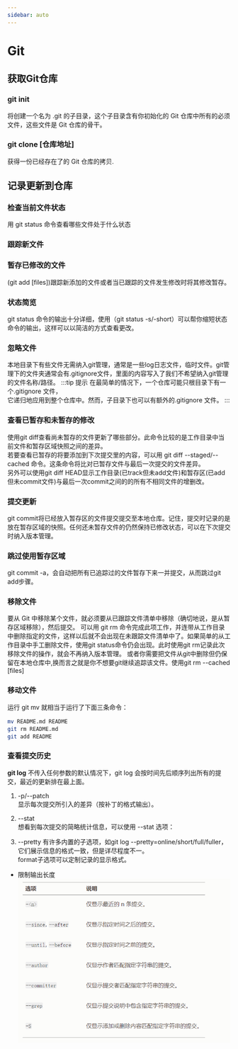 ```yaml
---
sidebar: auto
---
```

# Git

## 获取Git仓库

### git init  

将创建一个名为 .git 的子目录，这个子目录含有你初始化的 Git 仓库中所有的必须文件，这些文件是 Git 仓库的骨干。

### git clone [仓库地址]  

获得一份已经存在了的 Git 仓库的拷贝.

## 记录更新到仓库

### 检查当前文件状态  

用 git status 命令查看哪些文件处于什么状态

### 跟踪新文件

### 暂存已修改的文件  

(git add [files])跟踪新添加的文件或者当已跟踪的文件发生修改时将其修改暂存。

### 状态简览  

git status 命令的输出十分详细，使用（git status -s/-short）可以帮你缩短状态命令的输出，这样可以以简洁的方式查看更改。

### 忽略文件  

本地目录下有些文件无需纳入git管理，通常是一些log日志文件，临时文件。git管理下的文件夹通常会有.gitignore文件，里面的内容写入了我们不希望纳入git管理的文件名称/路径。
:::tip 提示
    在最简单的情况下，一个仓库可能只根目录下有一个.gitignore 文件，  
    它递归地应用到整个仓库中。然而，子目录下也可以有额外的.gitignore 文件。
:::

### 查看已暂存和未暂存的修改  

使用git diff查看尚未暂存的文件更新了哪些部分。此命令比较的是工作目录中当前文件和暂存区域快照之间的差异。  
若要查看已暂存的将要添加到下次提交里的内容，可以用 git diff --staged/--cached 命令。这条命令将比对已暂存文件与最后一次提交的文件差异。  
另外可以使用git diff HEAD显示工作目录(已track但未add文件)和暂存区(已add但未commit文件)与最后一次commit之间的的所有不相同文件的增删改。

### 提交更新  

git commit将已经放入暂存区的文件提交提交至本地仓库。记住，提交时记录的是放在暂存区域的快照。任何还未暂存文件的仍然保持已修改状态，可以在下次提交时纳入版本管理。

### 跳过使用暂存区域  

git commit -a，会自动把所有已追踪过的文件暂存下来一并提交，从而跳过git add步骤。

### 移除文件  

要从 Git 中移除某个文件，就必须要从已跟踪文件清单中移除（确切地说，是从暂存区域移除），然后提交。 可以用 git rm 命令完成此项工作，并连带从工作目录中删除指定的文件，这样以后就不会出现在未跟踪文件清单中了。如果简单的从工作目录中手工删除文件，使用git status命令仍会出现。此时使用git rm记录此次移除文件的操作，就会不再纳入版本管理。
或者你需要把文件从git中删除但仍保留在本地仓库中,换而言之就是你不想要git继续追踪该文件。使用git rm --cached [files]

### 移动文件  

运行 git mv 就相当于运行了下面三条命令：

``` sh
mv README.md README
git rm README.md
git add README
```

### 查看提交历史

**git log** 不传入任何参数的默认情况下，git log 会按时间先后顺序列出所有的提交，最近的更新排在最上面。

1. -p/--patch  
    显示每次提交所引入的差异（按补丁的格式输出）。

2. --stat  
    想看到每次提交的简略统计信息，可以使用 --stat 选项：

3. --pretty
    有许多内置的子选项，如git log --pretty=online/short/full/fuller，它们展示信息的格式一致，但是详尽程度不一。  
    format子选项可以定制记录的显示格式。

- 限制输出长度  
    ![图片](./git限制输出长度.png)
